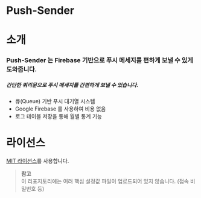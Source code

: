 # Push-Sender

소개
=============
### Push-Sender 는 Firebase 기반으로 푸시 메세지를 편하게 보낼 수 있게 도와줍니다.
##### 간단한 쿼리문으로 푸시 메세지를 간편하게 보낼 수 있습니다.

* 큐(Queue) 기반 푸시 대기열 시스템
* Google Firebase 를 사용하여 비용 없음
* 로그 테이블 저장을 통해 월별 통계 기능

라이선스
=============
[MIT 라이선스](https://ko.wikipedia.org/wiki/MIT_%ED%97%88%EA%B0%80%EC%84%9C)를 사용합니다.

> __참고__ <br>
> 이 리포지토리에는 여러 핵심 설정값 파일이 업로드되어 있지 않습니다. (접속 비밀번호 등)